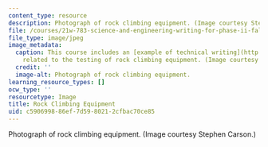 ```yaml
---
content_type: resource
description: Photograph of rock climbing equipment. (Image courtesy Stephen Carson.)
file: /courses/21w-783-science-and-engineering-writing-for-phase-ii-fall-2002/c590699886ef7d5980212cfbac70ce85_21w-783f02.jpg
file_type: image/jpeg
image_metadata:
  caption: This course includes an [example of technical writing](http://akbar.marlboro.edu/~mahoney/DropTest/DropProposal.html)
    related to the testing of rock climbing equipment. (Image courtesy Stephen Carson.)
  credit: ''
  image-alt: Photograph of rock climbing equipment.
learning_resource_types: []
ocw_type: ''
resourcetype: Image
title: Rock Climbing Equipment
uid: c5906998-86ef-7d59-8021-2cfbac70ce85
---
```

Photograph of rock climbing equipment. (Image courtesy Stephen Carson.)

